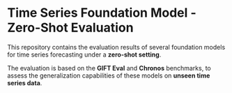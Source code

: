 # Time Series Foundation Model - Zero-Shot Evaluation

This repository contains the evaluation results of several foundation models for time series forecasting under a **zero-shot setting**.

The evaluation is based on the **GIFT Eval** and **Chronos** benchmarks, to assess the generalization capabilities of these models on **unseen time series data**.

